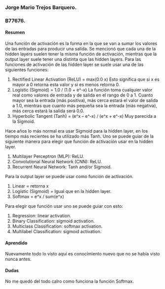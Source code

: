 ### **Jorge Mario Trejos Barquero.**
### **B77676.**

#### **Resumen** 
Una función de activación es la forma en la que se van a sumar los valores de las entradas para producir una salida. Se mencionó que cada una de la hidden layers suelen tener la misma función de activación, mientras que la output layer suele tener una distinta que las hidden layers. Para las funciones de activación de las hidden layer se suele usar una de las siguientes funciones:

1. Rectified Linear Activation (ReLU) = max(0.0 x) Esto significa que si x es mayor a 0 retorna esta valor y si es menos retorna 0.
2. Logistic (Sigmoid) = 1.0 / (1.0 + e^-x) La función toma cualquier valor real como valores de entrada y de salida en el rango de 0 a 1. Cuanto mayor sea la entrada (más positiva), más cerca estará el valor de salida a 1.0, mientras que cuanto más pequeña sea la entrada (más negativa), más cerca estará la salida será 0.0.
3. Hyperbolic Tangent (Tanh) = (e^x – e^-x) / (e^x + e^-x) Muy parecida a la Sigmoid. 

Hace años lo más normal era usar Sigmoid para la hidden layer, en los tiempo más recientes se ha utilizado más Tanh. Uno se puede guiar de la siguiente manera para elegir que función de activación usar en la hidden layer.

1. Multilayer Perceptron (MLP): ReLU.
2. Convolutional Neural Network (CNN): ReLU.
3. Recurrent Neural Network: Tanh and/or Sigmoid.

Para la output layer se puede usar como función de activación.

1. Linear = retorna x
2. Logistic (Sigmoid) = Igual que en la hidden layer.
3. Softmax = e^x / sum(e^x) 

Para elegir que función usar uno se puede guiar con esto:

1. Regression: linear activation.
2. Binary Classification: sigmoid activation.
3. Multiclass Classification: softmax activation.
4. Multilabel Classification: sigmoid activation.

#### **Aprendido**
Nuevamente todo lo visto aquí es conocimiento nuevo que no se había visto nunca antes.

#### **Dudas**
No me quedó del todo calro como funciona la función Softmax.